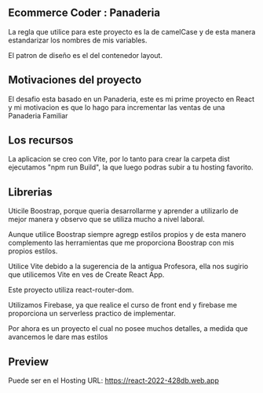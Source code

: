 ## Ecommerce Coder : Panaderia
La regla que utilice para este proyecto es la de camelCase y de esta manera estandarizar los nombres de mis variables.

El patron de diseño es el del contenedor layout.

## Motivaciones del proyecto

El desafio esta basado en un Panaderia, este es mi prime proyecto en React y mi motivacion es que lo hago para incrementar las ventas de una Panaderia Familiar

## Los recursos

La aplicacion se creo con Vite, por lo tanto para crear la carpeta dist ejecutamos "npm run Build", la que luego podras subir a tu hosting favorito.

## Librerias

Uticile Boostrap, porque queria desarrollarme y aprender a utilizarlo de mejor manera y observo que se utiliza mucho a nivel laboral.

Aunque utilice Boostrap siempre agregp estilos propios y de esta manero complemento las herramientas que me proporciona Boostrap con mis propios estilos.

Utilice Vite debido a la sugerencia de la antigua Profesora, ella nos sugirio que utilicemos Vite en ves de Create React App.

Este proyecto utiliza react-router-dom.

Utilizamos Firebase, ya que realice el curso de front end y firebase me proporciona un serverless practico de implementar.

Por ahora es un proyecto el cual no posee muchos detalles,
a medida que avancemos le dare mas estilos

## Preview

Puede ser en el Hosting URL: https://react-2022-428db.web.app
